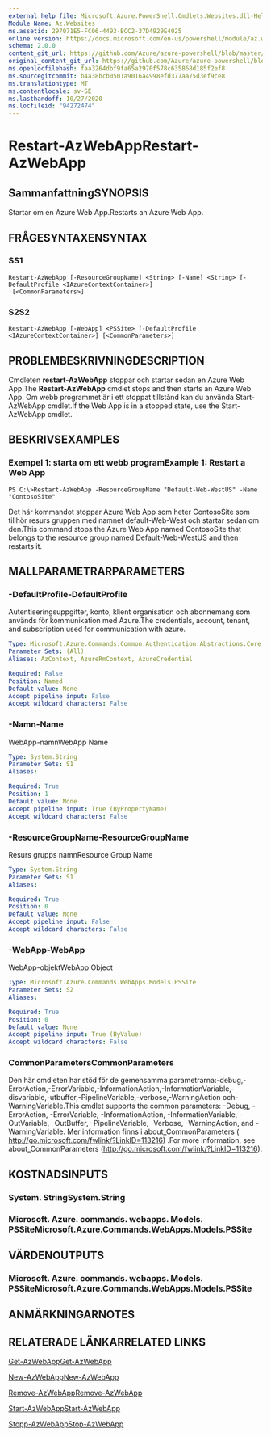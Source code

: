 ```yaml
---
external help file: Microsoft.Azure.PowerShell.Cmdlets.Websites.dll-Help.xml
Module Name: Az.Websites
ms.assetid: 297071E5-FC06-4493-BCC2-37D4929E4025
online version: https://docs.microsoft.com/en-us/powershell/module/az.websites/restart-azwebapp
schema: 2.0.0
content_git_url: https://github.com/Azure/azure-powershell/blob/master/src/Websites/Websites/help/Restart-AzWebApp.md
original_content_git_url: https://github.com/Azure/azure-powershell/blob/master/src/Websites/Websites/help/Restart-AzWebApp.md
ms.openlocfilehash: faa3264dbf9fa65a2970f578c635868d185f2ef8
ms.sourcegitcommit: b4a38bcb0501a9016a4998efd377aa75d3ef9ce8
ms.translationtype: MT
ms.contentlocale: sv-SE
ms.lasthandoff: 10/27/2020
ms.locfileid: "94272474"
---
```

# <span data-ttu-id="018ee-101">Restart-AzWebApp</span><span class="sxs-lookup"><span data-stu-id="018ee-101">Restart-AzWebApp</span></span>

## <span data-ttu-id="018ee-102">Sammanfattning</span><span class="sxs-lookup"><span data-stu-id="018ee-102">SYNOPSIS</span></span>
<span data-ttu-id="018ee-103">Startar om en Azure Web App.</span><span class="sxs-lookup"><span data-stu-id="018ee-103">Restarts an Azure Web App.</span></span>

## <span data-ttu-id="018ee-104">FRÅGESYNTAXEN</span><span class="sxs-lookup"><span data-stu-id="018ee-104">SYNTAX</span></span>

### <span data-ttu-id="018ee-105">S</span><span class="sxs-lookup"><span data-stu-id="018ee-105">S1</span></span>
```
Restart-AzWebApp [-ResourceGroupName] <String> [-Name] <String> [-DefaultProfile <IAzureContextContainer>]
 [<CommonParameters>]
```

### <span data-ttu-id="018ee-106">S2</span><span class="sxs-lookup"><span data-stu-id="018ee-106">S2</span></span>
```
Restart-AzWebApp [-WebApp] <PSSite> [-DefaultProfile <IAzureContextContainer>] [<CommonParameters>]
```

## <span data-ttu-id="018ee-107">PROBLEMBESKRIVNING</span><span class="sxs-lookup"><span data-stu-id="018ee-107">DESCRIPTION</span></span>
<span data-ttu-id="018ee-108">Cmdleten **restart-AzWebApp** stoppar och startar sedan en Azure Web App.</span><span class="sxs-lookup"><span data-stu-id="018ee-108">The **Restart-AzWebApp** cmdlet stops and then starts an Azure Web App.</span></span>
<span data-ttu-id="018ee-109">Om webb programmet är i ett stoppat tillstånd kan du använda Start-AzWebApp cmdlet.</span><span class="sxs-lookup"><span data-stu-id="018ee-109">If the Web App is in a stopped state, use the Start-AzWebApp cmdlet.</span></span>

## <span data-ttu-id="018ee-110">BESKRIVS</span><span class="sxs-lookup"><span data-stu-id="018ee-110">EXAMPLES</span></span>

### <span data-ttu-id="018ee-111">Exempel 1: starta om ett webb program</span><span class="sxs-lookup"><span data-stu-id="018ee-111">Example 1: Restart a Web App</span></span>
```
PS C:\>Restart-AzWebApp -ResourceGroupName "Default-Web-WestUS" -Name "ContosoSite"
```

<span data-ttu-id="018ee-112">Det här kommandot stoppar Azure Web App som heter ContosoSite som tillhör resurs gruppen med namnet default-Web-West och startar sedan om den.</span><span class="sxs-lookup"><span data-stu-id="018ee-112">This command stops the Azure Web App named ContosoSite that belongs to the resource group named Default-Web-WestUS and then restarts it.</span></span>

## <span data-ttu-id="018ee-113">MALLPARAMETRAR</span><span class="sxs-lookup"><span data-stu-id="018ee-113">PARAMETERS</span></span>

### <span data-ttu-id="018ee-114">-DefaultProfile</span><span class="sxs-lookup"><span data-stu-id="018ee-114">-DefaultProfile</span></span>
<span data-ttu-id="018ee-115">Autentiseringsuppgifter, konto, klient organisation och abonnemang som används för kommunikation med Azure.</span><span class="sxs-lookup"><span data-stu-id="018ee-115">The credentials, account, tenant, and subscription used for communication with azure.</span></span>

```yaml
Type: Microsoft.Azure.Commands.Common.Authentication.Abstractions.Core.IAzureContextContainer
Parameter Sets: (All)
Aliases: AzContext, AzureRmContext, AzureCredential

Required: False
Position: Named
Default value: None
Accept pipeline input: False
Accept wildcard characters: False
```

### <span data-ttu-id="018ee-116">-Namn</span><span class="sxs-lookup"><span data-stu-id="018ee-116">-Name</span></span>
<span data-ttu-id="018ee-117">WebApp-namn</span><span class="sxs-lookup"><span data-stu-id="018ee-117">WebApp Name</span></span>

```yaml
Type: System.String
Parameter Sets: S1
Aliases:

Required: True
Position: 1
Default value: None
Accept pipeline input: True (ByPropertyName)
Accept wildcard characters: False
```

### <span data-ttu-id="018ee-118">-ResourceGroupName</span><span class="sxs-lookup"><span data-stu-id="018ee-118">-ResourceGroupName</span></span>
<span data-ttu-id="018ee-119">Resurs grupps namn</span><span class="sxs-lookup"><span data-stu-id="018ee-119">Resource Group Name</span></span>

```yaml
Type: System.String
Parameter Sets: S1
Aliases:

Required: True
Position: 0
Default value: None
Accept pipeline input: False
Accept wildcard characters: False
```

### <span data-ttu-id="018ee-120">-WebApp</span><span class="sxs-lookup"><span data-stu-id="018ee-120">-WebApp</span></span>
<span data-ttu-id="018ee-121">WebApp-objekt</span><span class="sxs-lookup"><span data-stu-id="018ee-121">WebApp Object</span></span>

```yaml
Type: Microsoft.Azure.Commands.WebApps.Models.PSSite
Parameter Sets: S2
Aliases:

Required: True
Position: 0
Default value: None
Accept pipeline input: True (ByValue)
Accept wildcard characters: False
```

### <span data-ttu-id="018ee-122">CommonParameters</span><span class="sxs-lookup"><span data-stu-id="018ee-122">CommonParameters</span></span>
<span data-ttu-id="018ee-123">Den här cmdleten har stöd för de gemensamma parametrarna:-debug,-ErrorAction,-ErrorVariable,-InformationAction,-InformationVariable,-disvariable,-utbuffer,-PipelineVariable,-verbose,-WarningAction och-WarningVariable.</span><span class="sxs-lookup"><span data-stu-id="018ee-123">This cmdlet supports the common parameters: -Debug, -ErrorAction, -ErrorVariable, -InformationAction, -InformationVariable, -OutVariable, -OutBuffer, -PipelineVariable, -Verbose, -WarningAction, and -WarningVariable.</span></span> <span data-ttu-id="018ee-124">Mer information finns i about_CommonParameters ( http://go.microsoft.com/fwlink/?LinkID=113216) .</span><span class="sxs-lookup"><span data-stu-id="018ee-124">For more information, see about_CommonParameters (http://go.microsoft.com/fwlink/?LinkID=113216).</span></span>

## <span data-ttu-id="018ee-125">KOSTNADS</span><span class="sxs-lookup"><span data-stu-id="018ee-125">INPUTS</span></span>

### <span data-ttu-id="018ee-126">System. String</span><span class="sxs-lookup"><span data-stu-id="018ee-126">System.String</span></span>

### <span data-ttu-id="018ee-127">Microsoft. Azure. commands. webapps. Models. PSSite</span><span class="sxs-lookup"><span data-stu-id="018ee-127">Microsoft.Azure.Commands.WebApps.Models.PSSite</span></span>

## <span data-ttu-id="018ee-128">VÄRDEN</span><span class="sxs-lookup"><span data-stu-id="018ee-128">OUTPUTS</span></span>

### <span data-ttu-id="018ee-129">Microsoft. Azure. commands. webapps. Models. PSSite</span><span class="sxs-lookup"><span data-stu-id="018ee-129">Microsoft.Azure.Commands.WebApps.Models.PSSite</span></span>

## <span data-ttu-id="018ee-130">ANMÄRKNINGAR</span><span class="sxs-lookup"><span data-stu-id="018ee-130">NOTES</span></span>

## <span data-ttu-id="018ee-131">RELATERADE LÄNKAR</span><span class="sxs-lookup"><span data-stu-id="018ee-131">RELATED LINKS</span></span>

[<span data-ttu-id="018ee-132">Get-AzWebApp</span><span class="sxs-lookup"><span data-stu-id="018ee-132">Get-AzWebApp</span></span>](./Get-AzWebApp.md)

[<span data-ttu-id="018ee-133">New-AzWebApp</span><span class="sxs-lookup"><span data-stu-id="018ee-133">New-AzWebApp</span></span>](./New-AzWebApp.md)

[<span data-ttu-id="018ee-134">Remove-AzWebApp</span><span class="sxs-lookup"><span data-stu-id="018ee-134">Remove-AzWebApp</span></span>](./Remove-AzWebApp.md)

[<span data-ttu-id="018ee-135">Start-AzWebApp</span><span class="sxs-lookup"><span data-stu-id="018ee-135">Start-AzWebApp</span></span>](./Start-AzWebApp.md)

[<span data-ttu-id="018ee-136">Stopp-AzWebApp</span><span class="sxs-lookup"><span data-stu-id="018ee-136">Stop-AzWebApp</span></span>](./Stop-AzWebApp.md)


